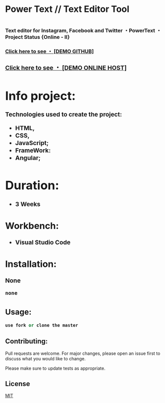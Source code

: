 # Power Text // Text Editor Tool
# <h3>Text editor for Instagram, Facebook and Twitter ・PowerText ・Project Status {Online - II}<h3>

 <h3><a href="https://joao-alc.github.io/Power-Text/" target="_blank"> Click here to see ・ [DEMO GITHUB]<a><h3>
 <h3><a href="https://powertext.net/" target="_blank"> Click here to see ・ [DEMO ONLINE HOST]<a><h3>


# Info project:

Technologies used to create the project:

- HTML,
- CSS,
- JavaScript;
- FrameWork:
- Angular;

# Duration:

- 3 Weeks
   
   
## Workbench:

- Visual Studio Code

## Installation:

None

```bash
none
```

## Usage:

```python
use fork or clone the master
```

## Contributing:
Pull requests are welcome. For major changes, please open an issue first to discuss what you would like to change.

Please make sure to update tests as appropriate.

## License
[MIT](https://choosealicense.com/licenses/mit/)
